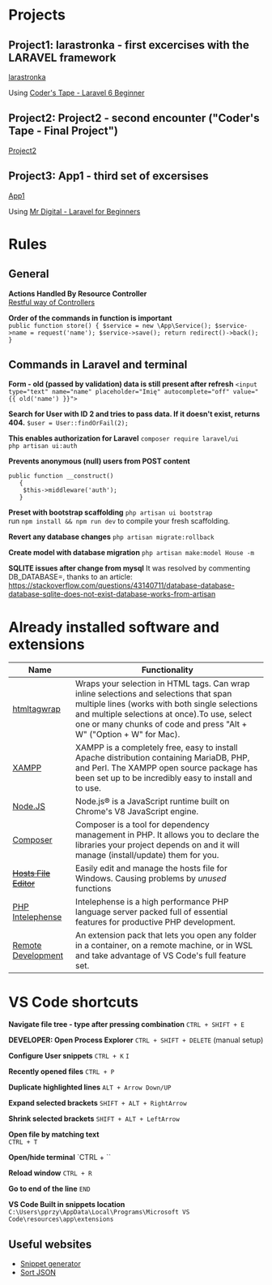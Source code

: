 # Projects

## Project1: larastronka - first excercises with the LARAVEL framework  
[larastronka](https://github.com/paprzytula/wsb/tree/master/larastronka)  

Using [Coder's Tape - Laravel 6 Beginner](https://www.youtube.com/watch?v=eD4yMI-IR8g&list=PLpzy7FIRqpGC8Jk6gyWdSVdxCVXZAsenQ&index=1)

## Project2: Project2 - second encounter ("Coder's Tape - Final Project")
 [Project2](https://github.com/paprzytula/wsb/tree/master/Project2) 

## Project3: App1 - third set of excersises  
[App1](https://github.com/paprzytula/app1)  

Using [Mr Digital - Laravel for Beginners](https://www.youtube.com/watch?v=Hyj0aUyGwKE&amp;list=PLgFB6lmeXFOqRC4Sc-RST38jboldiQdds)



# Rules

## General  

**Actions Handled By Resource Controller**  
[Restful way of Controllers](https://laravel.com/docs/7.x/controllers#resource-controllers)

**Order of the commands in function is important**  
`public function store()
    {
       $service = new \App\Service();
        $service->name = request('name');
        $service->save();
        return redirect()->back();
    }`

## Commands in Laravel and terminal

**Form - old (passed by validation) data is still present after refresh**
`<input type="text" name="name" placeholder="Imię" autocomplete="off" value="{{ old('name') }}">`  
 
**Search for User with ID 2 and tries to pass data. If it doesn't exist, returns 404.**
`$user = User::findOrFail(2);`  
 
 **This enables authorization for Laravel**
`composer require laravel/ui`  
`php artisan ui:auth`  


**Prevents anonymous (null) users from POST content**
```
public function __construct()
   {
    $this->middleware('auth');
   }

```

**Preset with bootstrap scaffolding**
`php artisan ui bootstrap`  
run `npm install && npm run dev` to compile your fresh scaffolding.

**Revert any database changes**
`php artisan migrate:rollback`  

**Create model with database migration**
`php artisan make:model House -m`  

**SQLITE issues after change from mysql**
It was resolved by commenting DB_DATABASE=, thanks to an article: 
https://stackoverflow.com/questions/43140711/database-database-database-sqlite-does-not-exist-database-works-from-artisan


# Already installed software and extensions
 
**Name**|**Functionality**
 --------|--------------------------
[htmltagwrap](https://marketplace.visualstudio.com/items?itemName=bradgashler.htmltagwrap)|Wraps your selection in HTML tags. Can wrap inline selections and selections that span multiple lines (works with both single selections and multiple selections at once).To use, select one or many chunks of code and press "Alt + W" ("Option + W" for Mac).
[XAMPP](https://www.apachefriends.org/index.html)|XAMPP is a completely free, easy to install Apache distribution containing MariaDB, PHP, and Perl. The XAMPP open source package has been set up to be incredibly easy to install and to use.
[Node.JS](https://nodejs.org/en/)|Node.js® is a JavaScript runtime built on Chrome's V8 JavaScript engine.
[Composer](https://getcomposer.org/download/)|Composer is a tool for dependency management in PHP. It allows you to declare the libraries your project depends on and it will manage (install/update) them for you.
[~~Hosts File Editor~~](https://hostsfileeditor.com/)|Easily edit and manage the hosts file for Windows. Causing problems by _unused_ functions
[PHP Intelephense](https://marketplace.visualstudio.com/items?itemName=bmewburn.vscode-intelephense-client)|Intelephense is a high performance PHP language server packed full of essential features for productive PHP development.
[Remote Development](https://marketplace.visualstudio.com/items?itemName=ms-vscode-remote.vscode-remote-extensionpack)|An extension pack that lets you open any folder in a container, on a remote machine, or in WSL and take advantage of VS Code's full feature set.


# VS Code shortcuts  

**Navigate file tree - type after pressing combination**
`CTRL + SHIFT + E`  


**DEVELOPER: Open Process Explorer**
`CTRL + SHIFT + DELETE` (manual setup)  


**Configure User snippets**
`CTRL + K` `I`


**Recently opened files**
`CTRL + P`


**Duplicate highlighted lines**
`ALT + Arrow Down/UP`  

**Expand selected brackets**
`SHIFT + ALT + RightArrow`  

**Shrink selected brackets**
`SHIFT + ALT + LeftArrow`  

**Open file by matching text**  
`CTRL + T`  

**Open/hide terminal**
`CTRL + \``  

**Reload window**
`CTRL + R`  

**Go to end of the line**
`END`  

**VS Code Built in snippets location**
`C:\Users\pprzy\AppData\Local\Programs\Microsoft VS Code\resources\app\extensions`


## Useful websites
* [Snippet generator](https://snippet-generator.app/)
* [Sort JSON](https://r37r0m0d3l.github.io/json_sort/)